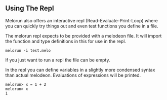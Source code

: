 ## Using The Repl

Melorun also offers an interactive repl (Read-Evaluate-Print-Loop) where you
can quickly try things out and even test functions you define in a file.

The melorun repl expects to be provided with a melodeon file. It will import
the function and type definitions in this for use in the repl.

```
melorun -i test.melo
```

If you just want to run a repl the file can be empty.

In the repl you can define variables in a slightly more condensed syntax than
actual melodeon. Evaluations of expressions will be printed.

```
melorun> x = 1 + 2
melorun> x
1
```
